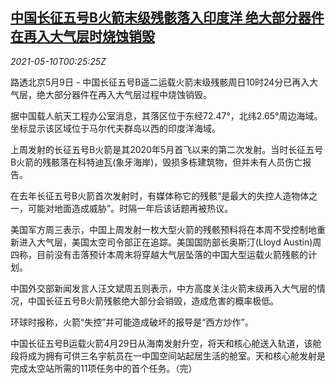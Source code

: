 <!--1620608463000-->
[中国长征五号B火箭末级残骸落入印度洋 绝大部分器件在再入大气层时烧蚀销毁](https://cn.reuters.com/article/china-rocket-updates-0509-sun-idCNKBS2CR00Q)
------

<div><i>2021-05-10T00:25:25Z</i></div><p>路透北京5月9日 - 中国长征五号B遥二运载火箭末级残骸周日10时24分已再入大气层，绝大部分器件在再入大气层过程中烧蚀销毁。</p><p>据中国载人航天工程办公室消息，其落区位于东经72.47°，北纬2.65°周边海域。坐标显示该区域位于马尔代夫群岛以西的印度洋海域。</p><p>上周发射的长征五号B火箭是其2020年5月首飞以来的第二次发射。当时长征五号B火箭的残骸落在科特迪瓦(象牙海岸)，毁损多栋建筑物，但并未有人员伤亡报告。</p><p>在去年长征五号B火箭首次发射时，有媒体称它的残骸“是最大的失控人造物体之一，可能对地面造成威胁”。时隔一年后该话题再被热议。</p><p>美国军方周三表示，中国上周发射一枚大型火箭的残骸预料将在本周不受控制地重新进入大气层，美国太空司令部正在追踪。美国国防部长奥斯汀(Lloyd Austin)周四称，目前没有击落预计本周末将穿越大气层坠落的中国大型运载火箭残骸的计划。</p><p>中国外交部新闻发言人汪文斌周五则表示，中方高度关注火箭末级再入大气层的情况，中国长征五号B火箭残骸绝大部分会销毁，造成危害的概率极低。</p><p>环球时报称，火箭“失控”并可能造成破坏的报导是“西方炒作”。</p><p>中国长征五号B运载火箭4月29日从海南发射升空，将天和核心舱送入轨道，该舱段将成为拥有可供三名宇航员在一中国空间站起居生活的舱室。天和核心舱发射是完成太空站所需的11项任务中的首个任务。（完）</p>
